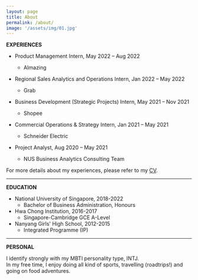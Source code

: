 ```yaml
---
layout: page
title: About
permalink: /about/
image: '/assets/img/01.jpg'
---
```


**EXPERIENCES**
* Product Management Intern, May 2022 – Aug 2022
  - AImazing

* Regional Sales Analytics and Operations Intern, Jan 2022 – May 2022
  - Grab

* Business Development (Strategic Projects) Intern, May 2021 – Nov 2021
  - Shopee

* Commercial Operations & Strategy Intern, Jan 2021 – May 2021
  - Schneider Electric

* Project Analyst, Aug 2020 – May 2021
  - NUS Business Analytics Consulting Team


For more details about my experiences, please refer to my [CV](https://github.com/imihshos).

***

**EDUCATION**
* National University of Singapore, 2018-2022
  - Bachelor of Business Administration, Honours
* Hwa Chong Institution, 2016-2017
  - Singapore-Cambridge GCE A-Level
* Nanyang Girls' High School, 2012-2015
  - Integrated Programme (IP)

***

**PERSONAL**

I identify strongly with my MBTI personality type, INTJ. 
<br/>
In my free time, I enjoy doing all kind of sports, travelling (roadtrips!) and going on food adventures.  
